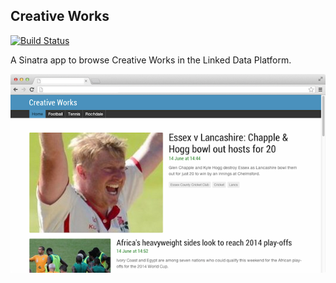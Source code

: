 ## Creative Works

[![Build Status](https://travis-ci.org/samstarling/creative-works.png?branch=master)](https://travis-ci.org/samstarling/creative-works)

A Sinatra app to browse Creative Works in the Linked Data Platform.

![Screenshot](https://github.com/samstarling/creative-works/blob/master/preview.png?raw=true)
